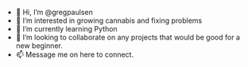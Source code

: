 - 👋 Hi, I’m @gregpaulsen
- 👀 I’m interested in growing cannabis and fixing problems
- 🌱 I’m currently learning Python
- 💞️ I’m looking to collaborate on any projects that would be good for a new beginner.
- 📫 Message me on here to connect.

<!---
gregpaulsen/gregpaulsen is a ✨ special ✨ repository because its `README.md` (this file) appears on your GitHub profile.
You can click the Preview link to take a look at your changes.
--->
